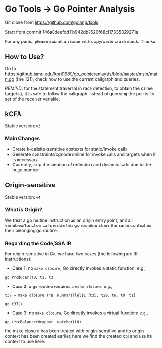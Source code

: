 # Go Tools -> Go Pointer Analysis 

Git clone from https://github.com/golang/tools

Start from commit 146a0deefdd11b942db7520f68c117335329271a

For any panic, please submit an issue with copy/paste crash stack. Thanks.

## How to Use?
Go to https://github.tamu.edu/April1989/go_pointeranlaysis/blob/master/main/main.go (line 121), check how to use the current callgraph and queries. 

*REMIND*: for the statement traversal in race detection, to obtain the callee target(s), it is safe to follow the callgraph instead of querying the points-to set of the receiver variable. 

## kCFA
Stable version: ```v3```

### Main Changes
- Create k-callsite-sensitive contexts for static/invoke calls
- Generate constraints/cgnode online for invoke calls and targets when it is necessary
- Currently, skip the creation of reflection and dynamic calls due to the huge number

## Origin-sensitive
Stable version: ```v4```

### What is Origin? 
We treat a go routine instruction as an origin entry point, and all variables/function calls inside this go rountine share the same context as their belonging go routine.

### Regarding the Code/SSA IR
For origin-sensitive in Go, we have two cases (the following are IR instructions):
- Case 1: no ```make closure```, Go directly invokes a static function: e.g., 

```go Producer(t0, t1, t3)```

- Case 2: a go routine requires a ```make closure```: e.g., 

```t37 = make closure (*B).RunParallel$1 [t35, t29, t6, t0, t1] ```

```go t37() ``` 

- Case 3: no ```make closure```, Go directly invokes a virtual function: e.g., 

```go (*ccBalancerWrapper).watcher(t0)```

the make closure has been treated with origin-sensitive and its origin context has been created earlier, here we find the çreated obj and use its context to use here.
